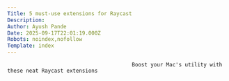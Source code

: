 ```yaml
---
Title: 5 must-use extensions for Raycast
Description: 
Author: Ayush Pande
Date: 2025-09-17T22:01:19.000Z
Robots: noindex,nofollow
Template: index
---
```


                                            Boost your Mac's utility with these neat Raycast extensions
                                        